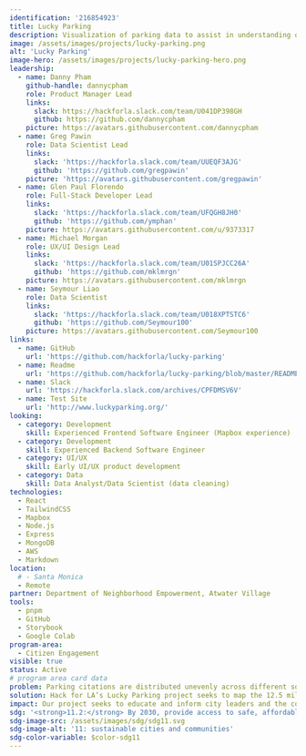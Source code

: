 ```yaml
---
identification: '216854923'
title: Lucky Parking
description: Visualization of parking data to assist in understanding of the effects of parking policies on a neighborhood by neighborhood basis in the City of Los Angeles.
image: /assets/images/projects/lucky-parking.png
alt: 'Lucky Parking'
image-hero: /assets/images/projects/lucky-parking-hero.png
leadership:
  - name: Danny Pham
    github-handle: dannycpham
    role: Product Manager Lead
    links:
      slack: https://hackforla.slack.com/team/U041DP398GH
      github: https://github.com/dannycpham
    picture: https://avatars.githubusercontent.com/dannycpham
  - name: Greg Pawin
    role: Data Scientist Lead
    links:
      slack: 'https://hackforla.slack.com/team/UUEQF3AJG'
      github: 'https://github.com/gregpawin'
    picture: 'https://avatars.githubusercontent.com/gregpawin'
  - name: Glen Paul Florendo
    role: Full-Stack Developer Lead
    links:
      slack: 'https://hackforla.slack.com/team/UFQGH8JH0'
      github: 'https://github.com/ymphan'
    picture: https://avatars.githubusercontent.com/u/9373317
  - name: Michael Morgan
    role: UX/UI Design Lead
    links:
      slack: 'https://hackforla.slack.com/team/U01SPJCC26A'
      github: 'https://github.com/mklmrgn'
    picture: https://avatars.githubusercontent.com/mklmrgn
  - name: Seymour Liao
    role: Data Scientist
    links:
      slack: 'https://hackforla.slack.com/team/U018XPTSTC6'
      github: 'https://github.com/Seymour100'
    picture: https://avatars.githubusercontent.com/Seymour100
links:
  - name: GitHub
    url: 'https://github.com/hackforla/lucky-parking'
  - name: Readme
    url: 'https://github.com/hackforla/lucky-parking/blob/master/README.md'
  - name: Slack
    url: 'https://hackforla.slack.com/archives/CPFDMSV6V'
  - name: Test Site
    url: 'http://www.luckyparking.org/'
looking:
  - category: Development
    skill: Experienced Frontend Software Engineer (Mapbox experience)
  - category: Development
    skill: Experienced Backend Software Engineer
  - category: UI/UX
    skill: Early UI/UX product development
  - category: Data
    skill: Data Analyst/Data Scientist (data cleaning)
technologies:
  - React
  - TailwindCSS
  - Mapbox
  - Node.js
  - Express
  - MongoDB
  - AWS
  - Markdown
location:
  # - Santa Monica
  - Remote
partner: Department of Neighborhood Empowerment, Atwater Village
tools:
  - pnpm
  - GitHub
  - Storybook
  - Google Colab
program-area:
  - Citizen Engagement
visible: true
status: Active
# program area card data
problem: Parking citations are distributed unevenly across different socio-economic strata of the city's residents as they use public parking during the course of business or because enough off-street parking is not provided at their residence. The current publicly available Los Angeles parking citation dataset can be used as a basis for discussions about this disparity, but the unwieldy size and inconsistency of this data has been enough of a barrier to make it inaccessible to non-researchers.
solution: Hack for LA’s Lucky Parking project seeks to map the 12.5 million parking citations on a web app that is easy to use yet powerful enough to make meaningful insights about parking citations accessible to the public at large.
impact: Our project seeks to educate and inform city leaders and the community about the effects of Los Angeles’ parking policies, hopefully serving as a tool in discussing more equitable solutions to our transportation problems.
sdg: '<strong>11.2:</strong> By 2030, provide access to safe, affordable, accessible and sustainable transport systems for all, improving road safety, notably by expanding public transport, with special attention to the needs of those in vulnerable situations, women, children, persons with disabilities and older persons.'
sdg-image-src: /assets/images/sdg/sdg11.svg
sdg-image-alt: '11: sustainable cities and communities'
sdg-color-variable: $color-sdg11
---
```

